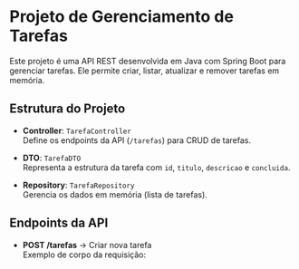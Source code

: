 # Projeto de Gerenciamento de Tarefas

Este projeto é uma API REST desenvolvida em Java com Spring Boot para gerenciar tarefas. Ele permite criar, listar, atualizar e remover tarefas em memória.

## Estrutura do Projeto

- **Controller**: `TarefaController`  
  Define os endpoints da API (`/tarefas`) para CRUD de tarefas.

- **DTO**: `TarefaDTO`  
  Representa a estrutura da tarefa com `id`, `titulo`, `descricao` e `concluida`.

- **Repository**: `TarefaRepository`  
  Gerencia os dados em memória (lista de tarefas).

## Endpoints da API

- **POST /tarefas** → Criar nova tarefa  
  Exemplo de corpo da requisição:
  ```json
